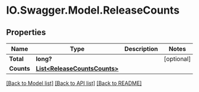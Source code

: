 # IO.Swagger.Model.ReleaseCounts
## Properties

Name | Type | Description | Notes
------------ | ------------- | ------------- | -------------
**Total** | **long?** |  | [optional] 
**Counts** | [**List&lt;ReleaseCountsCounts&gt;**](ReleaseCountsCounts.md) |  | 

[[Back to Model list]](../README.md#documentation-for-models) [[Back to API list]](../README.md#documentation-for-api-endpoints) [[Back to README]](../README.md)

